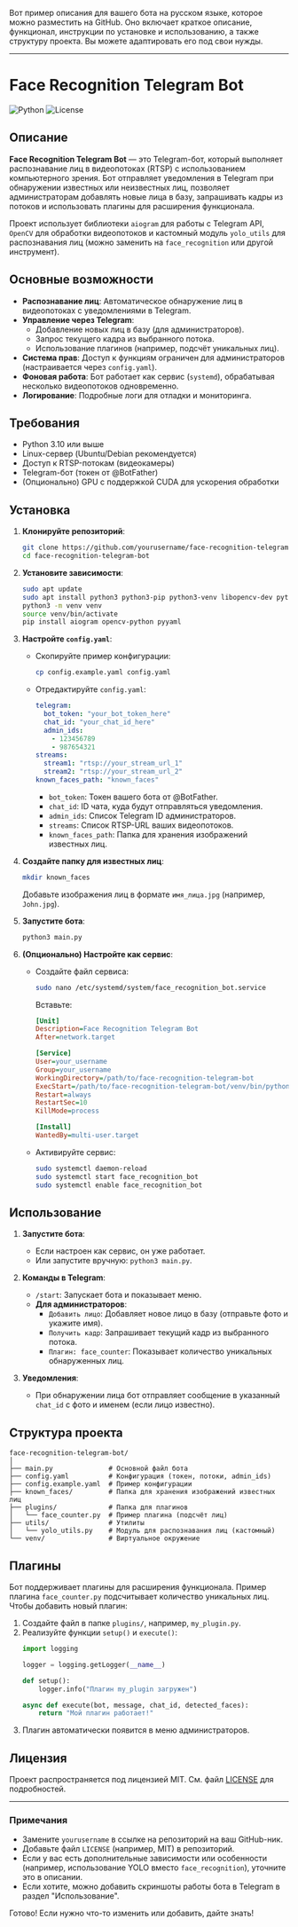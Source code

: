 Вот пример описания для вашего бота на русском языке, которое можно разместить на GitHub. Оно включает краткое описание, функционал, инструкции по установке и использованию, а также структуру проекта. Вы можете адаптировать его под свои нужды.

---

# Face Recognition Telegram Bot

![Python](https://img.shields.io/badge/Python-3.10+-blue.svg)
![License](https://img.shields.io/badge/license-MIT-green.svg)

## Описание

**Face Recognition Telegram Bot** — это Telegram-бот, который выполняет распознавание лиц в видеопотоках (RTSP) с использованием компьютерного зрения. Бот отправляет уведомления в Telegram при обнаружении известных или неизвестных лиц, позволяет администраторам добавлять новые лица в базу, запрашивать кадры из потоков и использовать плагины для расширения функционала.

Проект использует библиотеки `aiogram` для работы с Telegram API, `OpenCV` для обработки видеопотоков и кастомный модуль `yolo_utils` для распознавания лиц (можно заменить на `face_recognition` или другой инструмент).

## Основные возможности

- **Распознавание лиц**: Автоматическое обнаружение лиц в видеопотоках с уведомлениями в Telegram.
- **Управление через Telegram**:
  - Добавление новых лиц в базу (для администраторов).
  - Запрос текущего кадра из выбранного потока.
  - Использование плагинов (например, подсчёт уникальных лиц).
- **Система прав**: Доступ к функциям ограничен для администраторов (настраивается через `config.yaml`).
- **Фоновая работа**: Бот работает как сервис (`systemd`), обрабатывая несколько видеопотоков одновременно.
- **Логирование**: Подробные логи для отладки и мониторинга.

## Требования

- Python 3.10 или выше
- Linux-сервер (Ubuntu/Debian рекомендуется)
- Доступ к RTSP-потокам (видеокамеры)
- Telegram-бот (токен от @BotFather)
- (Опционально) GPU с поддержкой CUDA для ускорения обработки

## Установка

1. **Клонируйте репозиторий**:
   ```bash
   git clone https://github.com/yourusername/face-recognition-telegram-bot.git
   cd face-recognition-telegram-bot
   ```

2. **Установите зависимости**:
   ```bash
   sudo apt update
   sudo apt install python3 python3-pip python3-venv libopencv-dev python3-opencv -y
   python3 -m venv venv
   source venv/bin/activate
   pip install aiogram opencv-python pyyaml
   ```

3. **Настройте `config.yaml`**:
   - Скопируйте пример конфигурации:
     ```bash
     cp config.example.yaml config.yaml
     ```
   - Отредактируйте `config.yaml`:
     ```yaml
     telegram:
       bot_token: "your_bot_token_here"
       chat_id: "your_chat_id_here"
       admin_ids:
         - 123456789
         - 987654321
     streams:
       stream1: "rtsp://your_stream_url_1"
       stream2: "rtsp://your_stream_url_2"
     known_faces_path: "known_faces"
     ```
     - `bot_token`: Токен вашего бота от @BotFather.
     - `chat_id`: ID чата, куда будут отправляться уведомления.
     - `admin_ids`: Список Telegram ID администраторов.
     - `streams`: Список RTSP-URL ваших видеопотоков.
     - `known_faces_path`: Папка для хранения изображений известных лиц.

4. **Создайте папку для известных лиц**:
   ```bash
   mkdir known_faces
   ```
   Добавьте изображения лиц в формате `имя_лица.jpg` (например, `John.jpg`).

5. **Запустите бота**:
   ```bash
   python3 main.py
   ```

6. **(Опционально) Настройте как сервис**:
   - Создайте файл сервиса:
     ```bash
     sudo nano /etc/systemd/system/face_recognition_bot.service
     ```
     Вставьте:
     ```ini
     [Unit]
     Description=Face Recognition Telegram Bot
     After=network.target

     [Service]
     User=your_username
     Group=your_username
     WorkingDirectory=/path/to/face-recognition-telegram-bot
     ExecStart=/path/to/face-recognition-telegram-bot/venv/bin/python3 /path/to/face-recognition-telegram-bot/main.py
     Restart=always
     RestartSec=10
     KillMode=process

     [Install]
     WantedBy=multi-user.target
     ```
   - Активируйте сервис:
     ```bash
     sudo systemctl daemon-reload
     sudo systemctl start face_recognition_bot
     sudo systemctl enable face_recognition_bot
     ```

## Использование

1. **Запустите бота**:
   - Если настроен как сервис, он уже работает.
   - Или запустите вручную: `python3 main.py`.

2. **Команды в Telegram**:
   - `/start`: Запускает бота и показывает меню.
   - **Для администраторов**:
     - `Добавить лицо`: Добавляет новое лицо в базу (отправьте фото и укажите имя).
     - `Получить кадр`: Запрашивает текущий кадр из выбранного потока.
     - `Плагин: face_counter`: Показывает количество уникальных обнаруженных лиц.

3. **Уведомления**:
   - При обнаружении лица бот отправляет сообщение в указанный `chat_id` с фото и именем (если лицо известно).

## Структура проекта

```
face-recognition-telegram-bot/
│
├── main.py              # Основной файл бота
├── config.yaml          # Конфигурация (токен, потоки, admin_ids)
├── config.example.yaml  # Пример конфигурации
├── known_faces/         # Папка для хранения изображений известных лиц
├── plugins/             # Папка для плагинов
│   └── face_counter.py  # Пример плагина (подсчёт лиц)
├── utils/               # Утилиты
│   └── yolo_utils.py    # Модуль для распознавания лиц (кастомный)
└── venv/                # Виртуальное окружение
```

## Плагины

Бот поддерживает плагины для расширения функционала. Пример плагина `face_counter.py` подсчитывает количество уникальных лиц. Чтобы добавить новый плагин:

1. Создайте файл в папке `plugins/`, например, `my_plugin.py`.
2. Реализуйте функции `setup()` и `execute()`:
   ```python
   import logging

   logger = logging.getLogger(__name__)

   def setup():
       logger.info("Плагин my_plugin загружен")

   async def execute(bot, message, chat_id, detected_faces):
       return "Мой плагин работает!"
   ```
3. Плагин автоматически появится в меню администраторов.

## Лицензия

Проект распространяется под лицензией MIT. См. файл [LICENSE](LICENSE) для подробностей.

---

### Примечания
- Замените `yourusername` в ссылке на репозиторий на ваш GitHub-ник.
- Добавьте файл `LICENSE` (например, MIT) в репозиторий.
- Если у вас есть дополнительные зависимости или особенности (например, использование YOLO вместо `face_recognition`), уточните это в описании.
- Если хотите, можно добавить скриншоты работы бота в Telegram в раздел "Использование".

Готово! Если нужно что-то изменить или добавить, дайте знать!
